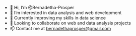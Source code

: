 - 👋 Hi, I’m @Bernadetha-Prosper
- 👀 I’m interested in data analysis and web development
- 🌱 Currently improving my skills in data science
- 💞️ Looking to collaborate on web and data analysis projects
- 📫 Contact me at bernadethaprosper@gmail.com

<!---
Bernadetha-Prosper/Bernadetha-Prosper is a ✨ special ✨ repository because its `README.md` (this file) appears on your GitHub profile.
You can click the Preview link to take a look at your changes.
--->
